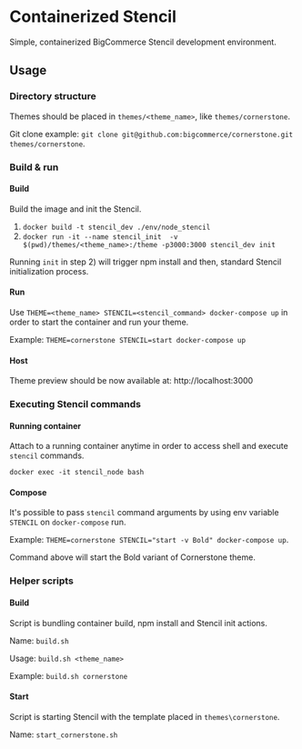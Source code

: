 # Containerized Stencil

Simple, containerized BigCommerce Stencil development environment.

## Usage

### Directory structure

Themes should be placed in `themes/<theme_name>`, like `themes/cornerstone`.

Git clone example: `git clone git@github.com:bigcommerce/cornerstone.git themes/cornerstone`.

### Build & run

#### Build

Build the image and init the Stencil.

1) `docker build -t stencil_dev ./env/node_stencil`
2) `docker run -it --name stencil_init  -v $(pwd)/themes/<theme_name>:/theme -p3000:3000 stencil_dev init`

Running `init` in step 2) will trigger npm install and then, standard Stencil initialization process.

#### Run

Use `THEME=<theme_name> STENCIL=<stencil_command> docker-compose up` in order to start the container and run your theme. 

Example: `THEME=cornerstone STENCIL=start docker-compose up`

#### Host

Theme preview should be now available at: http://localhost:3000

### Executing Stencil commands

#### Running container

Attach to a running container anytime in order to access shell and execute `stencil` commands.

`docker exec -it stencil_node bash` 

#### Compose

It's possible to pass `stencil` command arguments by using env variable `STENCIL` on `docker-compose` run.

Example: `THEME=cornerstone STENCIL="start -v Bold" docker-compose up`.

Command above will start the Bold variant of Cornerstone theme.

### Helper scripts

#### Build

Script is bundling container build, npm install and Stencil init actions.

Name: `build.sh`

Usage: `build.sh <theme_name>`

Example: `build.sh cornerstone`

#### Start

Script is starting Stencil with the template placed in `themes\cornerstone`.

Name: `start_cornerstone.sh`